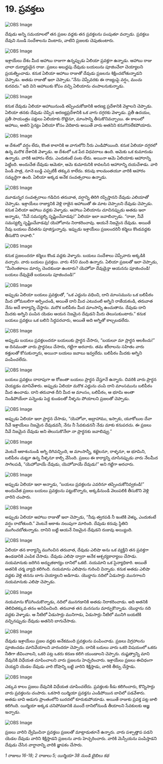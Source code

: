 # 19. ప్రవక్తలు

![OBS Image](https://cdn.door43.org/obs/jpg/360px/obs-en-19-01.jpg)

దేవుడు అన్ని సమయాలలో తన ప్రజల వద్దకు తన ప్రవక్తలను పంపుతూ వచ్చాడు. ప్రవక్తలు దేవుని నుండి సందేశాలను వింటారు, వాటిని ప్రజలకు చెపుతుంటారు.

![OBS Image](https://cdn.door43.org/obs/jpg/360px/obs-en-19-02.jpg)

ఇశ్రాయేలు దేశం మీద ఆహాబు రాజుగా ఉన్నప్పుడు ఏలియా ప్రవక్తగా ఉన్నాడు. ఆహాబు రాజు చాలా దుర్మార్గుడైన రాజు. ప్రజలు అబద్దపు దేవుడు బయలును పూజించేలా చెయ్యాలని ప్రయత్నించాడు. కనుక ఏలియా ఆహాబు రాజుతో దేవుడు ప్రజలను శిక్షించబోతున్నాడని చెప్పాడు. అతడు రాజుతో ఇలా చెప్పాడు.“నేను చెప్పేవరకు ఈ రాజ్యంపై వర్షం, మంచు కురవదు.” ఇది విని ఆహాబుకు కోపం వచ్చి ఏలియాను చంపాలనుకున్నాడు.

![OBS Image](https://cdn.door43.org/obs/jpg/360px/obs-en-19-03.jpg)

కనుక దేవుడు ఏలియా ఆహాబునుండి తప్పించుకోడానికి అరణ్య ప్రదేశానికి వెళ్లాలని చెప్పాడు. ఏలియా తనకు దేవుడు చెప్పిన అరణ్యప్రదేశానికి ఒక వాగు దగ్గరకు వెళ్ళాడు. ప్రతీ ఉదయం, ప్రతీ సాయంత్రం పక్షులు ఏలియాకు రొట్టెనూ, మాంసాన్ని తీసుకొనివచ్చాయి. ఈ కాలంలో ఆహాబు, అతని సైన్యం ఏలియా కోసం వెదికారు అయితే వారు అతనిని కనుగొనలేకపోయారు. 

![OBS Image](https://cdn.door43.org/obs/jpg/360px/obs-en-19-04.jpg)

ఆ దేశంలో వర్షం లేదు, కొంత కాలానికి ఆ వాగులోని నీరు ఎండిపోయింది. కనుక ఏలియా దగ్గరలో ఉన్న మరొక దేశానికి వెళ్ళాడు. ఆ దేశంలో ఒక పేద విధవరాలు ఉంది. ఆమెకు ఒక కుమారుడు ఉన్నాడు. వారికి ఆహారం లేదు. ఎందుకంటే పంట లేదు. అయినా ఆమె ఏలియాకు ఆహారాన్ని పెట్టింది. అందుచేత దేవుడు ఆమెకూ, ఆమె కుమారునికి కావలసిన ఆహారాన్ని దయచేశాడు. వారి పిండి పాత్ర, నూనె బుడ్డి ఎప్పటికీ తక్కువ కాలేదు. కరువు కాలమంతయూ వారికి ఆహారం సమృద్ధిగా ఉంది. ఏలియా అక్కడ అనేక సంవత్సరాలు ఉన్నాడు.

![OBS Image](https://cdn.door43.org/obs/jpg/360px/obs-en-19-05.jpg)

మూడున్నర సంవత్సరాలు గడిచిన తరువాత, వర్షాన్ని తిరిగి రప్పిస్తానని దేవుడు ఎలియాతో చెప్పాడు. ఇశ్రాయేలు రాజ్యానికి వెళ్లి రాజైన ఆహాబుతో ఈ మాట చెప్పాలని దేవుడు చెప్పాడు. కనుక ఏలియా ఆహాబు వద్దకు వెళ్ళాడు. ఆహాబు ఏలియాను చూచినప్పుడు అతడు ఇలా అన్నాడు, “నీవే సమస్యల్ని సృష్టించేవాడవు!” ఏలియా ఇలా జవాబిచ్చాడు. “రాజా, నీవే సమస్యల్ని సృష్టించేవాడవు! యెహోవాను నిరాకరించావు. ఆయనే నిజమైన దేవుడు. అయితే నీవు బయలు దేవతను పూజిస్తున్నావు. ఇప్పుడు ఇశ్రాయేలు ప్రజలందరినీ కర్మెలు కొండవద్దకు తీసుకొని రావాలి.”

![OBS Image](https://cdn.door43.org/obs/jpg/360px/obs-en-19-06.jpg)

కనుక ప్రజలందరూ కర్మెలు కొండ వద్దకు వెళ్ళారు. బయలు సందేశాలు చెప్పేవారు అక్కడికి వచ్చారు. వారు బయలు ప్రవక్తలు. వారు 450 మంది ఉన్నారు. ఏలియా ప్రజలతో ఇలా చెప్పాడు, “మీరెంతకాలం మార్పు చెందకుండా ఉంటారు? యెహోవా దేవుడైన్తా ఆయనను పూజించండి! బయలు దేవుడైతే బయలును పూజించండి!” 

![OBS Image](https://cdn.door43.org/obs/jpg/360px/obs-en-19-07.jpg)

అప్పుడు ఏలియా బయలు ప్రవక్తలతో, “ఒక ఎద్దును వధించి, దాని మాంసమును ఒక బలిపీఠం మీద హోమబలిగా అర్పించండి, అయితే దాని మీద ఎటువంటి అగ్నిని రాజేయకండి, తరువాత నేను అదే కార్యాన్ని చేస్తాను. మరొక బలిపీఠం మీద మాంసాన్ని ఉంచుతాను. దేవుడు దాని మీదకు అగ్నిని పంపిన యెడల ఆయన నిజమైన దేవుడని మీరు తెలుసుకుంటారు.” కనుక బయలు ప్రవక్తలు ఒక బలిని సిద్ధపరచారు, అయితే అది అగ్నితో కాల్చబడలేదు.   

![OBS Image](https://cdn.door43.org/obs/jpg/360px/obs-en-19-08.jpg)

అప్పుడు బయలు ప్రవక్తలందరూ బయలుకు ప్రార్థన చేసారు, “బయలూ మా ప్రార్థన ఆలకించు!” ఆ దినమంతా వారు ప్రార్థనలు చేసారు, గట్టిగా అరచారు. తమ శరీరాలను సహితం వారు కత్తులతో కోసుకున్నారు, అయినా బయలు జవాబు ఇవ్వలేదు. బలిపీఠం మీదకు అగ్నిని పంపించలేదు.  

![OBS Image](https://cdn.door43.org/obs/jpg/360px/obs-en-19-09.jpg)

బయలు ప్రవక్తలు దాదాపుగా ఆ రోజంతా బయలు ప్రార్థన చేస్తూనే ఉన్నారు. చివరికి వారు ప్రార్థన చెయ్యడం మానివేశారు. అప్పుడు ఏలియా మరొక ఎద్దును చంపి దాని మాంసమును బలిపీఠం మీద ఉంచాడు. దాని తరువాత దీని మీద ఆ మాంసం, బలిపీఠం, ఆ భూమి అంతా నిండిపోయేలా పన్నెండు పెద్ద కుండలతో నీళ్ళను పోయాలని ప్రజలతో చెప్పాడు. 

![OBS Image](https://cdn.door43.org/obs/jpg/360px/obs-en-19-10.jpg)

అప్పుడు ఏలియా ఇలా ప్రార్థన చేసాడు, “యెహోవా, అబ్రాహాము, ఇస్సాకు, యూకోబుల దేవా నీవే ఇశ్రాయేలు నిజమైన దేవుడవనీ, నేను నీ సేవకుడననీ నేడు మాకు కనుపరచు. ఈ ప్రజలు నీవే నిజమైన దేవుడు అని తెలుసుకొనేలా నా ప్రార్థనకు జవాబివ్వు.”

![OBS Image](https://cdn.door43.org/obs/jpg/360px/obs-en-19-11.jpg)

వెంటనే ఆకాశంనుండి అగ్ని దిగివచ్చింది, ఆ మాంసాన్నీ, కట్టెలనూ, రాళ్ళనూ, ఆ భూమిని, బలిపీఠం చుట్టూ ఉన్న నీళ్ళనూ కాల్చి వేసింది. ప్రజలు ఈ కార్యాన్ని చూసినప్పుడు  వారు నేలమీద సాగిలపడి, “యెహోవాయే దేవుడు, యెహోవాయే దేవుడు!” అని గట్టిగా అరచారు.

![OBS Image](https://cdn.door43.org/obs/jpg/360px/obs-en-19-12.jpg)

అప్పుడు ఏలియా ఇలా అన్నాడు, “బయలు ప్రవక్తలను ఎవరినూ తప్పించుకోనివ్వకండి!” అందుచేత ప్రజలు బయలు ప్రవక్తలను పట్టుకొన్నారు, అక్కడినుండి వెలుపలికి తీసుకొని వెళ్లి వారిని చంపారు.

![OBS Image](https://cdn.door43.org/obs/jpg/360px/obs-en-19-13.jpg)

అప్పుడు ఏలియా ఆహాబు రాజుతో ఇలా చెప్పాడు, “నీవు త్వరపడి నీ ఇంటికి వెళ్ళు, ఎందుకంటే వర్షం రాబోతుంది.” వెంటనే ఆకాశం నలుపుగా మారింది. దేవుడు కరువు స్థితిని ముగించబోతున్నాడు. దానిని బట్టి ఆయనే నిజమైన దేవుడని రుజువు అయ్యింది.

![OBS Image](https://cdn.door43.org/obs/jpg/360px/obs-en-19-14.jpg)

ఏలియా తన కార్యాన్ని ముగించిన తరువాత, దేవుడు ఎలిషా అను ఒక వ్యక్తిని తన ప్రవక్తగా ఉండడానికి ఎంపిక చేసాడు. దేవుడు ఎలిషా ద్వారా అనేక ఆశ్చర్యకార్యాలు చేసాడు. నయమానుకు జరిగిన అద్భుతకార్యం దానిలో ఒకటి. నయమాని ఒక సైన్యాధికారి. అయితే అతనికి చర్మ వ్యాధి కలిగింది. నయమాను ఎలిషాను గురించి విన్నాడు. కనుక అతడు ఎలిషా వద్దకు వెళ్లి తనను బాగు చెయ్యాలని అడిగాడు. యొర్దాను నదిలో ఏడుసార్లు మునగాలని నయమానుకు ఎలిషా చెప్పాడు.

![OBS Image](https://cdn.door43.org/obs/jpg/360px/obs-en-19-15.jpg)

నయమాను కోపగించుకొన్నాడు, నదిలో మునగడానికి అతడు నిరాకరించాడు. అది అతనికి తెలివితక్కువ తనం అనిపించింది. తరువాత తన మనసును మార్చుకొన్నాడు. యొర్దాను నది వద్దకు వెళ్ళాడు. ఆ నీటిలో ఏడుసార్లు మునిగాడు, ఏడుసార్లు నీటిలో మునిగి బయటికి వచ్చినప్పుడు దేవుడు అతనిని బాగుచేసాడు.

![OBS Image](https://cdn.door43.org/obs/jpg/360px/obs-en-19-16.jpg)

దేవుడు ఇశ్రాయేలు ప్రజల వద్దకు అనేకమంది ప్రవక్తలను పంపించాడు. ప్రజలు విగ్రహాలను పూజించడం మానివేయాలని వారందరూ చెప్పారు. దానికి బదులు వారు ఒకరి విషయంలో ఒకరు నీతిగా జీవించాలని, ఒకరి పట్ల ఒకరు కరుణ కలిగి యుండాలని చెప్పారు. దుష్టత్వాన్ని మాని దేవునికి విధేయత చూపించాలని వారు ప్రజలను హెచ్చరించారు. ఇశ్రాయేలు ప్రజలు ఈవిధంగా చెయ్యని యెడల దేవుడు వారి దోషాన్ని బట్టి వారిని శిక్షిస్తాడు, వారికి తీర్పు చేస్తాడు.

![OBS Image](https://cdn.door43.org/obs/jpg/360px/obs-en-19-17.jpg)

ఎక్కువ కాలం ప్రజలు దేవునికి విధేయత చూపించలేదు. ప్రవక్తలకు కీడు కలిగించారు, కొన్నిసార్లు వారు ప్రవక్తలను చంపారు. ఒకసారి యిర్మియా ప్రవక్తను ఎండిపోయిన బావిలో పడవేశారు. అతడు బావి ఆడుగు ప్రాంతంలోని బురదలో కూరుకుపోయాడు. అయితే రాజుకు ప్రవక్త పట్ల జాలి కలిగింది. యిర్మియా అక్కడ చనిపోవడానికి ముందే దానిలోనుండి తీయాలని సేవకులకు ఆజ్ఞ ఇచ్చాడు.

![OBS Image](https://cdn.door43.org/obs/jpg/360px/obs-en-19-18.jpg)

ప్రజలు వారిని ద్వేషించినా ప్రవక్తలు ప్రజలతో మాట్లాడుతూనే ఉన్నారు. వారు పశ్చాత్తాప పడని యెడల దేవుడు వారిని శిక్షిస్తాడని ప్రజలను వారు హెచ్చరించారు. వారికి మెస్సీయను పంపిస్తాడని దేవుడు చేసిన వాగ్దానాన్ని వారికి జ్ఞాపకం చేసారు.  

_1 రాజులు 16-18; 2 రాజులు 5; యిర్మియా 38 నుండి బైబిలు కథ_

